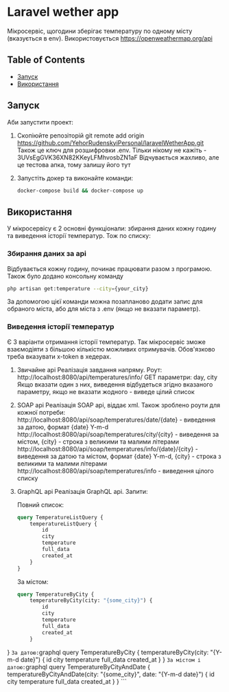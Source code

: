 # Laravel wether app

Мікросервіс, щогодини зберігає температуру по одному місту (вказується в env).
Використовується https://openweathermap.org/api

## Table of Contents

- [Запуск](#installation)
- [Використання](#usage)

## Запуск

Аби запустити проект:

1. Скопіюйте репозіторій git remote add origin https://github.com/YehorRudenskyiPersonal/laravelWetherApp.git
Також це ключ для розшифровки .env. Тільки нікому не кажіть - 3UVsEgGVK36XN82KKeyLFMhvosbZN1aF
Відчувається жахливо, але це тестова апка, тому залишу його тут

2. Запустіть докер та виконайте команди:

    ```bash
    docker-compose build && docker-compose up
    ```

## Використання

У мікросервісу є 2 основні функціонали: збирання даних кожну годину та виведення історії температур.
Тож по списку:

### Збирання даних за api
Відбувається кожну годину, починає працювати разом з програмою.
Також було додано консольну команду  
```bash
php artisan get:temperature --city={your_city}
```
За допомогою цієї команди можна позапланово додати запис для обраного міста, або для міста з .env (якщо не вказати параметр).

### Виведення історії температур
Є 3 варіанти отримання історії температур. Так мікросервіс зможе взаємодіяти з більшою кількістю можливих отримувачів.
Обов'язково треба вказувати x-token в хедерах.

1. Звичайне api
    Реалізація завдання напряму. 
    Роут: http://localhost:8080/api/temperatures/info/
    GET параметри: day, city
    Якщо вказати один з них, виведення відбудеться згідно вказаного параметру, якщо не вказати жодного - виведе цілий список
2. SOAP api
    Реалізація SOAP api, віддає xml. Також зроблено роути для кожної потреби:
    http://localhost:8080/api/soap/temperatures/date/{date} - виведення за датою, формат {date} Y-m-d
    http://localhost:8080/api/soap/temperatures/city/{city} - виведення за містом, {city} - строка з великими та малими літерами
    http://localhost:8080/api/soap/temperatures/info/{date}/{city} - виведення за датою та містом, формат {date} Y-m-d, {city} - строка з великими та малими літерами
    http://localhost:8080/api/soap/temperatures/info - виведення цілого списку

3. GraphQL api
    Реалізація GraphQL api. Запити:

    Повний список:
    ```graphql
    query TemperatureListQuery {
        temperatureListQuery {
            id
            city
            temperature
            full_data
            created_at
        }
    }
    ```
    За містом:
    ```graphql
    query TemperatureByCity {
        temperatureByCity(city: "{some_city}") {
            id
            city
            temperature
            full_data
            created_at
        }
}
    ```
    За датою:
    ```graphql
    query TemperatureByCity {
        temperatureByCity(city: "{Y-m-d date}") {
            id
            city
            temperature
            full_data
            created_at
        }
    }
    ```
    За містом і датою:
    ```graphql
    query TemperatureByCityAndDate {
        temperatureByCityAndDate(city: "{some_city}", date: "{Y-m-d date}") {
            id
            city
            temperature
            full_data
            created_at
        }
    }
    ```

